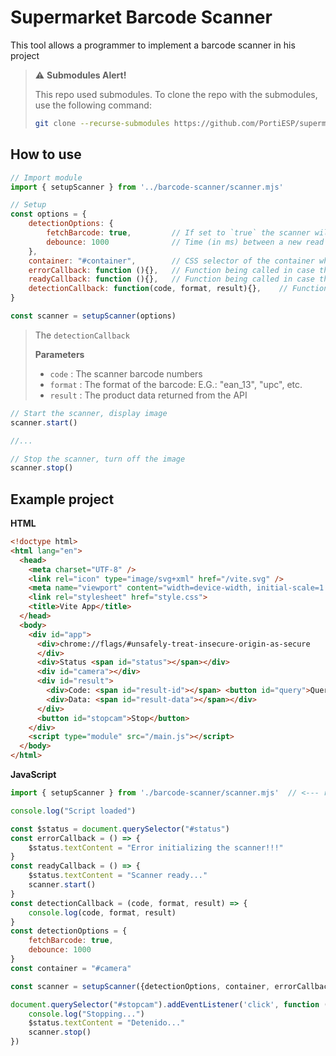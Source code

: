 # Supermarket Barcode Scanner

This tool allows a programmer to implement a barcode scanner in his project

> ⚠️ **Submodules Alert!**
>
> This repo used submodules. To clone the repo with the submodules, use the following command:
>
> ```bash
> git clone --recurse-submodules https://github.com/PortiESP/supermarkets-barcode-scanner.git
> ```

## How to use

```js
// Import module
import { setupScanner } from '../barcode-scanner/scanner.mjs'
```

```js
// Setup
const options = {
    detectionOptions: {
        fetchBarcode: true,         // If set to `true` the scanner will fetch the API for the product of the barcode. If set to `false`, the scanner will just read and return the code (no queries are made)
        debounce: 1000              // Time (in ms) between a new read can be made
    },       
    container: "#container",        // CSS selector of the container where the captured image will be displayed
    errorCallback: function (){},   // Function being called in case the setup fails
    readyCallback: function (){},   // Function being called in case the setup succeeds (recommend setup a flag here to prevent the `.start()` calls to be made before the setup)
    detectionCallback: function(code, format, result){},    // Function being called after a detection (if the `fetchBarcode` flag is enabled, the callback will be made after the server responds with the product)
}

const scanner = setupScanner(options)
```

> The `detectionCallback`
>
> **Parameters**
> - `code` : The scanner barcode numbers
> - `format` : The format of the barcode: E.G.: "ean_13", "upc", etc.
> - `result` : The product data returned from the API


```js
// Start the scanner, display image
scanner.start()  

//...

// Stop the scanner, turn off the image
scanner.stop()
```

## Example project

**HTML**

```html
<!doctype html>
<html lang="en">
  <head>
    <meta charset="UTF-8" />
    <link rel="icon" type="image/svg+xml" href="/vite.svg" />
    <meta name="viewport" content="width=device-width, initial-scale=1.0" />
    <link rel="stylesheet" href="style.css">
    <title>Vite App</title>
  </head>
  <body>
    <div id="app">
      <div>chrome://flags/#unsafely-treat-insecure-origin-as-secure
      </div>
      <div>Status <span id="status"></span></div>
      <div id="camera"></div>
      <div id="result">
        <div>Code: <span id="result-id"></span> <button id="query">Query</button></div>
        <div>Data: <span id="result-data"></span></div>
      </div>
      <button id="stopcam">Stop</button>
    </div>
    <script type="module" src="/main.js"></script>
  </body>
</html>
```

**JavaScript**

```js
import { setupScanner } from './barcode-scanner/scanner.mjs'  // <--- replace this with the path of the module in your project

console.log("Script loaded")

const $status = document.querySelector("#status")
const errorCallback = () => {
    $status.textContent = "Error initializing the scanner!!!"
}
const readyCallback = () => {
    $status.textContent = "Scanner ready..."
    scanner.start()
}
const detectionCallback = (code, format, result) => {
    console.log(code, format, result)
}
const detectionOptions = {
    fetchBarcode: true,
    debounce: 1000
}
const container = "#camera"

const scanner = setupScanner({detectionOptions, container, errorCallback, readyCallback, detectionCallback})

document.querySelector("#stopcam").addEventListener('click', function () {
    console.log("Stopping...")
    $status.textContent = "Detenido..."
    scanner.stop()
})

```